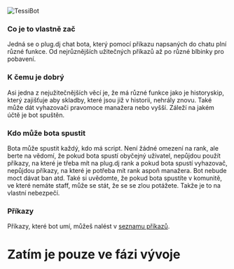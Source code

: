 ![TessiBot](https://imgur.com/nmLYjVJ)

### Co je to vlastně zač
Jedná se o plug.dj chat bota, který pomocí příkazu napsaných do chatu plní různé funkce. Od nejrůznějších užitečných příkazů až po různé blbinky pro pobavení. 

### K čemu je dobrý
Asi jedna z nejužitečnějších věcí je, že má různé funkce jako je historyskip, který zajišťuje aby skladby, které jsou již v historii, nehrály znovu. Také může dát vyhazovači pravomoce manažera nebo vyšší. Záleží na jakém účtě je bot spuštěn.

### Kdo může bota spustit
Bota může spustit každý, kdo má script. Není žádné omezení na rank, ale berte na vědomí, že pokud bota spustí obyčejný uživatel, nepůjdou použít příkazy, na které je třeba mít na plug.dj rank a pokud bota spustí vyhazovač, nepůjdou příkazy, na které je potřeba mít rank aspoň manažera. Bot nebude moct dávat ban atd. Také si uvědomte, že pokud bota spustíte v komunitě, ve které nemáte staff, může se stát, že se se zlou potážete. Takže je to na vlastní nebezpečí.

### Příkazy
Příkazy, které bot umí, můžeš nalést v [seznamu příkazů](commands.md).

# Zatím je pouze ve fázi vývoje

